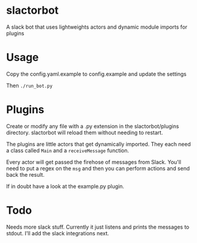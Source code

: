 # slactorbot

A slack bot that uses lightweights actors and dynamic module imports for plugins

# Usage

Copy the config.yaml.example to config.example and update the settings

Then `./run_bot.py`

# Plugins

Create or modify any file with a .py extension in the slactorbot/plugins directory. slactorbot will reload
them without needing to restart.

The plugins are little actors that get dynamically imported. They each need a class called `Main` and
a `receiveMessage` function.

Every actor will get passed the firehose of messages from Slack. You'll need to put a regex on the `msg`
and then you can perform actions and send back the result.

If in doubt have a look at the example.py plugin.

# Todo

Needs more slack stuff. Currently it just listens and prints the messages to stdout. I'll add the slack
integrations next.